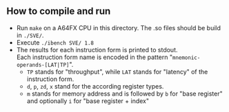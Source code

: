## How to compile and run
* Run `make` on a A64FX CPU in this directory. The .so files should be build in `./SVE/`.
* Execute `./ibench SVE/ 1.8`
* The results for each instruction form is printed to stdout.  
  Each instruction form name is encoded in the pattern "`mnemonic-operands-[LAT|TP]`".  
  * `TP` stands for "throughput", while `LAT` stands for "latency" of the instruction form.
  * `d`, `p`, `zd`, `x` stand for the according register types.
  * `m` stands for memory address and is followed by `b` for "base register" and optionally `i` for "base register + index"
